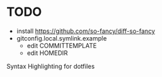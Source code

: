 # TODO
- install https://github.com/so-fancy/diff-so-fancy
- gitconfig.local.symlink.example
    - edit COMMITTEMPLATE
    - edit HOMEDIR

Syntax Highlighting for dotfiles
